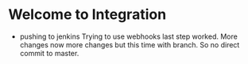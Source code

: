 # Welcome to Integration
- pushing to jenkins
Trying to use webhooks
last step worked. More changes now
more changes but this time with branch. So no direct commit to master. 